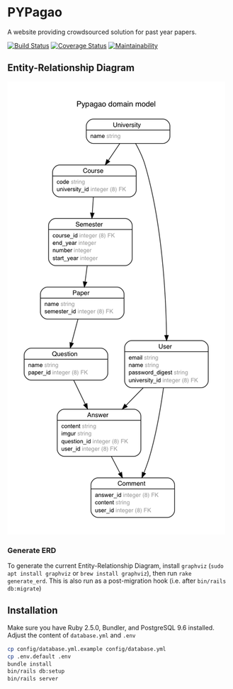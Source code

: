 # PYPagao

A website providing crowdsourced solution for past year papers.

[![Build Status](https://travis-ci.org/turbocharged-potato/pypagao.svg?branch=master)](https://travis-ci.org/turbocharged-potato/pypagao) [![Coverage Status](https://coveralls.io/repos/github/turbocharged-potato/pypagao/badge.svg?branch=master)](https://coveralls.io/github/turbocharged-potato/pypagao?branch=master) [![Maintainability](https://api.codeclimate.com/v1/badges/4964d9836fd4f76498ff/maintainability)](https://codeclimate.com/github/turbocharged-potato/pypagao/maintainability)

## Entity-Relationship Diagram
![ERD](schema.png)

### Generate ERD
To generate the current Entity-Relationship Diagram, install `graphviz` (`sudo apt install graphviz` or `brew install graphviz`), then run `rake generate_erd`. This is also run as a post-migration hook (i.e. after `bin/rails db:migrate`)

## Installation
Make sure you have Ruby 2.5.0, Bundler, and PostgreSQL 9.6 installed. Adjust the content of `database.yml` and `.env`

```bash
cp config/database.yml.example config/database.yml
cp .env.default .env
bundle install
bin/rails db:setup
bin/rails server
```
